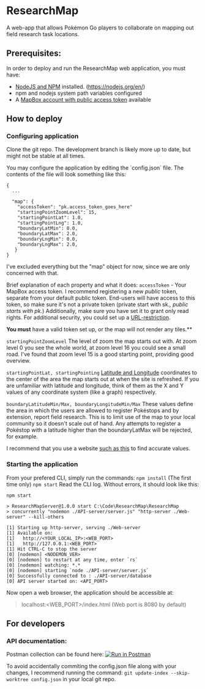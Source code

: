 # ResearchMap
A web-app that allows Pokémon Go players to collaborate on mapping out field research task locations.

## Prerequisites:
In order to deploy and run the ResearchMap web application, you must have:
 - [NodeJS and NPM](https://nodejs.org/en/) installed. (https://nodejs.org/en/)
 - npm and nodejs system path variables configured
 - A [MapBox account with public access token](https://account.mapbox.com/access-tokens/) available

## How to deploy

### Configuring application

Clone the git repo. The development branch is likely more up to date, but might not be stable at all times.

You may configure the application by editing the ´config.json´ file.
The contents of the file will look something like this:
```
{
  ...
  
  "map": {
    "accessToken": "pk.access_token_goes_here"
    "startingPointZoomLevel": 15,
    "startingPointLat": 1.0,
    "startingPointLng": 1.0,
    "boundaryLatMin": 0.0,
    "boundaryLatMax": 2.0,
    "boundaryLngMin": 0.0,
    "boundaryLngMax": 2.0,
   }
}
```

I've excluded everything but the "map" object for now, since we are only concerned with that.

Brief explanation of each property and what it does:
`accessToken` - Your MapBox access token. I recommend registering a new *public* token, separate from your default public token.
End-users will have access to this token, so make sure it's not a private token (private start with sk.*, public starts with pk.*)
Additionally, make sure you have set it to grant only read rights.
For additional security, you could set up a [URL-restriction](https://docs.mapbox.com/help/how-mapbox-works/access-tokens/#using-url-restrictions).

**You must** have a valid token set up, or the map will not render any tiles.**

`startingPointZoomLevel`
The level of zoom the map starts out with.
At zoom level 0 you see the whole world, at zoom level 16 you could see a small road.
I've found that zoom level 15 is a good starting point, providing good overview.

`startingPointLat, startingPointLng`
[Latitude and Longitude](https://www.latlong.net/) coordinates to the center of the area the map starts out at when the site is refreshed.
If you are unfamiliar with latitude and longitude, think of them as the X and Y values of any coordinate system (like a graph) respectively.

`boundaryLatitudeMin/Max, boundaryLongitudeMin/Max`
These values define the area in which the users are allowed to register Pokéstops and by extension, report field research.
This is to limit use of the map to your local community so it doesn't scale out of hand.
Any attempts to register a Pokéstop with a latitude higher than the boundaryLatMax will be rejected, for example.

I recommend that you use a website [such as this](https://www.latlong.net/) to find accurate values.

### Starting the application

From your prefered CLI, simply run the commands:
`npm install` (The first time only)
`npm start`
Read the CLI log. Without errors, it should look like this:
```
npm start

> ResearchMapServer@1.0.0 start C:\Code\ResearchMap\ResearchMap
> concurrently "nodemon ./API-server/server.js" "http-server ./Web-server" --kill-others

[1] Starting up http-server, serving ./Web-server
[1] Available on:
[1]   http://<YOUR_LOCAL_IP>:<WEB_PORT>
[1]   http://127.0.0.1:<WEB_PORT>
[1] Hit CTRL-C to stop the server
[0] [nodemon] <NODEMON_VER>
[0] [nodemon] to restart at any time, enter `rs`
[0] [nodemon] watching: *.*
[0] [nodemon] starting `node ./API-server/server.js`
[0] Successfully connected to : ./API-server/database
[0] API server started on: <API_PORT>
```

Now open a web browser, the application should be accessible at:
>localhost:<WEB_PORT>/index.html
(Web port is 8080 by default)

## For developers

### API documentation:
Postman collection can be found here:
[![Run in Postman](https://run.pstmn.io/button.svg)](https://app.getpostman.com/run-collection/d7d309a9f5c17da5edc0)

To avoid accidentally commiting the config.json file along with your changes, I recommend running the command:
`git update-index --skip-worktree config.json` in your local git repo.

